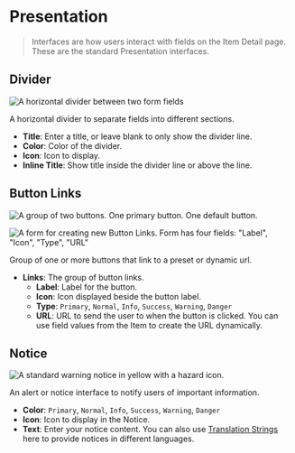 # Presentation

> Interfaces are how users interact with fields on the Item Detail page. These are the standard Presentation interfaces.

## Divider

![A horizontal divider between two form fields](https://cdn.directus.io/docs/v9/configuration/data-model/fields/interfaces-20230308/interface-divider.webp)

A horizontal divider to separate fields into different sections.

- **Title**: Enter a title, or leave blank to only show the divider line.
- **Color**: Color of the divider.
- **Icon**: Icon to display.
- **Inline Title**: Show title inside the divider line or above the line.

## Button Links

![A group of two buttons. One primary button. One default button.](https://cdn.directus.io/docs/v9/configuration/data-model/fields/interfaces-20230308/interface-buttonlinks.webp)

![A form for creating new Button Links. Form has four fields: "Label", "Icon", "Type", "URL"](https://cdn.directus.io/docs/v9/configuration/data-model/fields/interfaces-20230308/interface-buttonlinks-new.webp)

Group of one or more buttons that link to a preset or dynamic url.

- **Links**: The group of button links.
  - **Label**: Label for the button.
  - **Icon**: Icon displayed beside the button label.
  - **Type**: `Primary`, `Normal`, `Info`, `Success`, `Warning`, `Danger`
  - **URL**: URL to send the user to when the button is clicked. You can use field values from the Item to create the
    URL dynamically.

## Notice

![A standard warning notice in yellow with a hazard icon.](https://cdn.directus.io/docs/v9/configuration/data-model/fields/interfaces-20230308/interface-notice.webp)

An alert or notice interface to notify users of important information.

- **Color**: `Primary`, `Normal`, `Info`, `Success`, `Warning`, `Danger`
- **Icon**: Icon to display in the Notice.
- **Text**: Enter your notice content. You can also use [Translation Strings](/configuration/translation-strings) here
  to provide notices in different languages.
